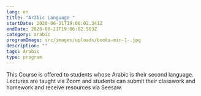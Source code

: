 ```yaml
---
lang: en
title: "Arabic Language "
startDate: 2020-06-21T19:06:02.341Z
endDate: 2020-08-21T19:06:02.563Z
category: arabic
programImage: src/images/uploads/books-min-1-.jpg
description: ""
tags: Arabic
type: program
---
```

This Course is offered to students whose Arabic is their second language. Lectures are taught via Zoom and students can submit their classwork and homework and receive resources via Seesaw. 